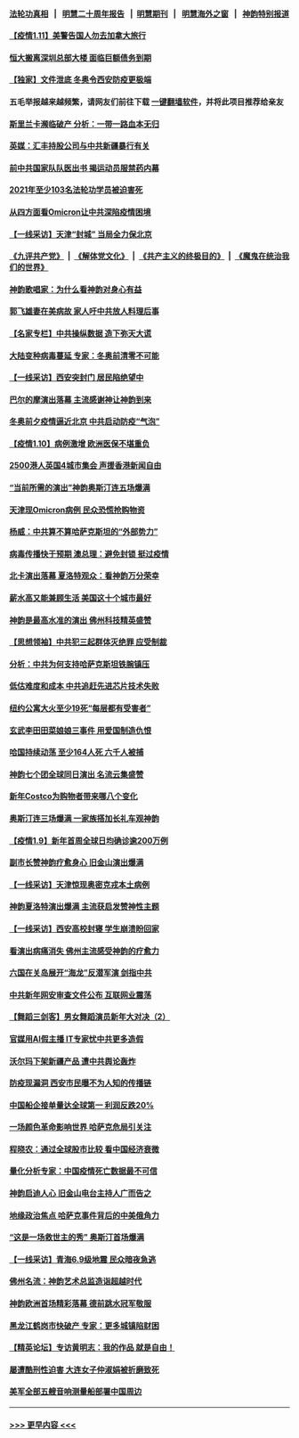 #### [法轮功真相](https://github.com/gfw-breaker/truth/blob/master/README.md?t=0) &nbsp;&nbsp;|&nbsp;&nbsp; [明慧二十周年报告](https://github.com/gfw-breaker/mh-reports/blob/master/README.md?t=0) &nbsp;&nbsp;|&nbsp;&nbsp;[明慧期刊](https://github.com/gfw-breaker/mh-qikan) &nbsp;&nbsp;|&nbsp;&nbsp; [明慧海外之窗](https://github.com/gfw-breaker/mh-news/blob/master/README.md?t=0) &nbsp;&nbsp;|&nbsp;&nbsp; [神韵特别报道](https://github.com/gfw-breaker/mh-news/blob/master/shenyun.md?t=0)
#### [【疫情1.11】美警告国人勿去加拿大旅行](../pages/nf4514/n13496739.md?t=01112101) 
#### [恒大搬离深圳总部大楼 面临巨额债务到期](../pages/nf4514/n13496972.md?t=01112101) 
#### [【独家】文件泄底 冬奥令西安防疫更极端](../pages/nf4514/n13494074.md?t=01112101) 
#### 五毛举报越来越频繁，请网友们前往下载 [一键翻墙软件](https://github.com/gfw-breaker/ssr-accounts)，并将此项目推荐给亲友
#### [斯里兰卡濒临破产 分析：一带一路血本无归](../pages/nf4514/n13495938.md?t=01112101) 
#### [英媒：汇丰持股公司与中共新疆暴行有关](../pages/nf4514/n13496485.md?t=01112101) 
#### [前中共国家队队医出书 揭运动员服禁药内幕](../pages/nf4514/n13496354.md?t=01112101) 
#### [2021年至少103名法轮功学员被迫害死](../pages/nf4514/n13495075.md?t=01112101) 
#### [从四方面看Omicron让中共深陷疫情困境](../pages/nf4514/n13495887.md?t=01112101) 
#### [【一线采访】天津“封城” 当局全力保北京](../pages/nf4514/n13495590.md?t=01112101) 
#### [《九评共产党》](https://github.com/begood0513/9ping.md/blob/master/README.md) &nbsp;|&nbsp; [《解体党文化》](../../../../jtdwh.md/blob/master/README.md)  &nbsp;|&nbsp; [《共产主义的终极目的》](../../../../gczydzjmd.md/blob/master/README.md) &nbsp;|&nbsp; [《魔鬼在统治我们的世界》](../../../../mgztzwmdsj.md/blob/master/README.md) 
#### [神韵歌唱家：为什么看神韵对身心有益](../pages/nf4514/n13470396.md?t=01112101) 
#### [郭飞雄妻在美病故 家人吁中共放人料理后事](../pages/nf4514/n13495606.md?t=01112101) 
#### [【名家专栏】中共操纵数据 造下弥天大谎](../pages/nf4514/n13495097.md?t=01112101) 
#### [大陆变种病毒蔓延 专家：冬奥前清零不可能](../pages/nf4514/n13495427.md?t=01112101) 
#### [【一线采访】西安突封门 居民陷绝望中](../pages/nf4514/n13495071.md?t=01112101) 
#### [巴尔的摩演出落幕 主流感谢神让神韵到来](../pages/nf4514/n13494270.md?t=01112101) 
#### [冬奥前夕疫情逼近北京 中共启动防疫“气泡”](../pages/nf4514/n13494897.md?t=01112101) 
#### [【疫情1.10】病例激增 欧洲医保不堪重负](../pages/nf4514/n13494711.md?t=01112101) 
#### [2500港人英国4城市集会 声援香港新闻自由](../pages/nf4514/n13493358.md?t=01112101) 
#### [“当前所需的演出”神韵奥斯汀连五场爆满](../pages/nf4514/n13494765.md?t=01112101) 
#### [天津现Omicron病例 民众恐慌抢购物资](../pages/nf4514/n13494447.md?t=01112101) 
#### [杨威：中共算不算哈萨克斯坦的“外部势力”](../pages/nf4514/n13494163.md?t=01112101) 
#### [病毒传播快于预期 澳总理：避免封锁 挺过疫情](../pages/nf4514/n13494250.md?t=01112101) 
#### [北卡演出落幕 夏洛特观众：看神韵万分荣幸](../pages/nf4514/n13493921.md?t=01112101) 
#### [薪水高又能兼顾生活 美国这十个城市最好](../pages/nf4514/n13487584.md?t=01112101) 
#### [神韵是最高水准的演出 佛州科技精英盛赞](../pages/nf4514/n13493792.md?t=01112101) 
#### [【思想领袖】中共犯三起群体灭绝罪 应受制裁](../pages/nf4514/n13462739.md?t=01112101) 
#### [分析：中共为何支持哈萨克斯坦铁腕镇压](../pages/nf4514/n13493216.md?t=01112101) 
#### [低估难度和成本 中共追赶先进芯片技术失败](../pages/nf4514/n13493127.md?t=01112101) 
#### [纽约公寓大火至少19死“每层都有受害者”](../pages/nf4514/n13493042.md?t=01112101) 
#### [玄武李田田菜娘娘三事件 用爱国制造仇恨](../pages/nf4514/n13493049.md?t=01112101) 
#### [哈国持续动荡 至少164人死 六千人被捕](../pages/nf4514/n13492966.md?t=01112101) 
#### [神韵七个团全球同日演出 名流云集盛赞](../pages/nf4514/n13492024.md?t=01112101) 
#### [新年Costco为购物者带来哪八个变化](../pages/nf4514/n13487711.md?t=01112101) 
#### [奥斯汀连三场爆满 一家族搭加长礼车观神韵](../pages/nf4514/n13492309.md?t=01112101) 
#### [【疫情1.9】新年首周全球日均确诊逾200万例](../pages/nf4514/n13492025.md?t=01112101) 
#### [副市长赞神韵疗愈身心 旧金山演出爆满](../pages/nf4514/n13492014.md?t=01112101) 
#### [【一线采访】天津惊现奥密克戎本土病例](../pages/nf4514/n13491593.md?t=01112101) 
#### [神韵夏洛特演出爆满 主流获启发赞神性主题](../pages/nf4514/n13492052.md?t=01112101) 
#### [【一线采访】西安高校封寝 学生崩溃盼回家](../pages/nf4514/n13491849.md?t=01112101) 
#### [看演出病痛消失 佛州主流感受神韵的疗愈力](../pages/nf4514/n13491779.md?t=01112101) 
#### [六国在关岛展开“海龙”反潜军演 剑指中共](../pages/nf4514/n13491098.md?t=01112101) 
#### [中共新年网安审查文件公布 互联网业震荡](../pages/nf4514/n13491732.md?t=01112101) 
#### [【舞蹈三剑客】男女舞蹈演员新年大对决（2）](../pages/nf4514/n13491072.md?t=01112101) 
#### [官媒用AI假主播 IT专家忧中共更多造假](../pages/nf4514/n13491484.md?t=01112101) 
#### [沃尔玛下架新疆产品 遭中共舆论轰炸](../pages/nf4514/n13490898.md?t=01112101) 
#### [防疫现漏洞 西安市民曝不为人知的传播链](../pages/nf4514/n13491198.md?t=01112101) 
#### [中国船企接单量达全球第一 利润反跌20%](../pages/nf4514/n13490478.md?t=01112101) 
#### [一场颜色革命影响世界 哈萨克危局引关注](../pages/nf4514/n13490560.md?t=01112101) 
#### [程晓农：通过全球股市比较 看中国经济衰微](../pages/nf4514/n13489223.md?t=01112101) 
#### [量化分析专家：中国疫情死亡数据最不可信](../pages/nf4514/n13489286.md?t=01112101) 
#### [神韵启迪人心 旧金山电台主持人广而告之](../pages/nf4514/n13490401.md?t=01112101) 
#### [地缘政治焦点 哈萨克事件背后的中美俄角力](../pages/nf4514/n13489542.md?t=01112101) 
#### [“这是一场救世主的秀” 奥斯汀首场爆满](../pages/nf4514/n13490202.md?t=01112101) 
#### [【一线采访】青海6.9级地震 民众暗夜急逃](../pages/nf4514/n13490134.md?t=01112101) 
#### [佛州名流：神韵艺术总监造诣超越时代](../pages/nf4514/n13490094.md?t=01112101) 
#### [神韵欧洲首场精彩落幕 德前跳水冠军敬服](../pages/nf4514/n13489679.md?t=01112101) 
#### [黑龙江鹤岗市快破产 专家：更多城镇陷财困](../pages/nf4514/n13489436.md?t=01112101) 
#### [【精英论坛】专访黄明志：我的作品 就是自由！](../pages/nf4514/n13489403.md?t=01112101) 
#### [屡遭酷刑性迫害 大连女子仲淑娟被折磨致死](../pages/nf4514/n13485930.md?t=01112101) 
#### [美军全部五艘音响测量船部署中国周边](../pages/nf4514/n13489360.md?t=01112101) 

----
#### [ >>> 更早内容 <<< ](../indexes/nf4514-earlier.md)

